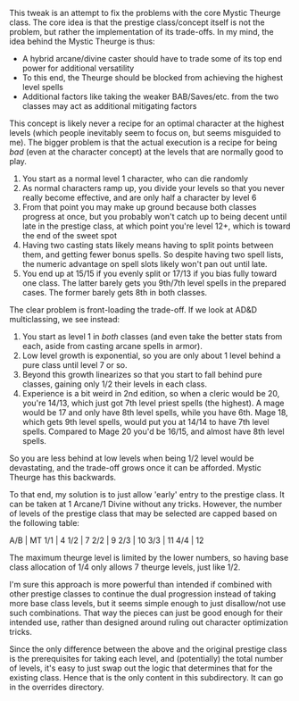 This tweak is an attempt to fix the problems with the core Mystic
Theurge class.  The core idea is that the prestige class/concept
itself is not the problem, but rather the implementation of its
trade-offs. In my mind, the idea behind the Mystic Theurge is thus:

  - A hybrid arcane/divine caster should have to trade some of its top
    end power for additional versatility
  - To this end, the Theurge should be blocked from achieving the
    highest level spells
  - Additional factors like taking the weaker BAB/Saves/etc. from the
    two classes may act as additional mitigating factors

This concept is likely never a recipe for an optimal character at the
highest levels (which people inevitably seem to focus on, but seems
misguided to me). The bigger problem is that the actual execution is a
recipe for being _bad_ (even at the character concept) at the levels
that are normally good to play.

  1. You start as a normal level 1 character, who can die randomly
  2. As normal characters ramp up, you divide your levels so that you
     never really become effective, and are only half a character by
     level 6
  3. From that point you may make up ground because both classes
     progress at once, but you probably won't catch up to being decent
     until late in the prestige class, at which point you're level
     12+, which is toward the end of the sweet spot
  4. Having two casting stats likely means having to split points
     between them, and getting fewer bonus spells. So despite having
     two spell lists, the numeric advantage on spell slots likely
     won't pan out until late.
  5. You end up at 15/15 if you evenly split or 17/13 if you bias
     fully toward one class. The latter barely gets you 9th/7th level
     spells in the prepared cases. The former barely gets 8th in both
     classes.

The clear problem is front-loading the trade-off. If we look at AD&D
multiclassing, we see instead:

  1. You start as level 1 in _both_ classes (and even take the better
     stats from each, aside from casting arcane spells in armor).
  2. Low level growth is exponential, so you are only about 1 level
     behind a pure class until level 7 or so.
  3. Beyond this growth linearizes so that you start to fall behind
     pure classes, gaining only 1/2 their levels in each class.
  4. Experience is a bit weird in 2nd edition, so when a cleric would
     be 20, you're 14/13, which just got 7th level priest spells (the
     highest). A mage would be 17 and only have 8th level spells,
     while you have 6th. Mage 18, which gets 9th level spells, would
     put you at 14/14 to have 7th level spells. Compared to Mage 20
     you'd be 16/15, and almost have 8th level spells.

So you are less behind at low levels when being 1/2 level would be
devastating, and the trade-off grows once it can be afforded. Mystic
Theurge has this backwards.

To that end, my solution is to just allow 'early' entry to the prestige
class. It can be taken at 1 Arcane/1 Divine without any tricks.
However, the number of levels of the prestige class that may be
selected are capped based on the following table:

   A/B | MT
   1/1 | 4
   1/2 | 7
   2/2 | 9
   2/3 | 10
   3/3 | 11
   4/4 | 12

The maximum theurge level is limited by the lower numbers, so having
base class allocation of 1/4 only allows 7 theurge levels, just like
1/2.

I'm sure this approach is more powerful than intended if combined with
other prestige classes to continue the dual progression instead of
taking more base class levels, but it seems simple enough to just
disallow/not use such combinations. That way the pieces can just be
good enough for their intended use, rather than designed around ruling
out character optimization tricks.

Since the only difference between the above and the original prestige
class is the prerequisites for taking each level, and (potentially)
the total number of levels, it's easy to just swap out the logic that
determines that for the existing class. Hence that is the only content
in this subdirectory. It can go in the overrides directory.
